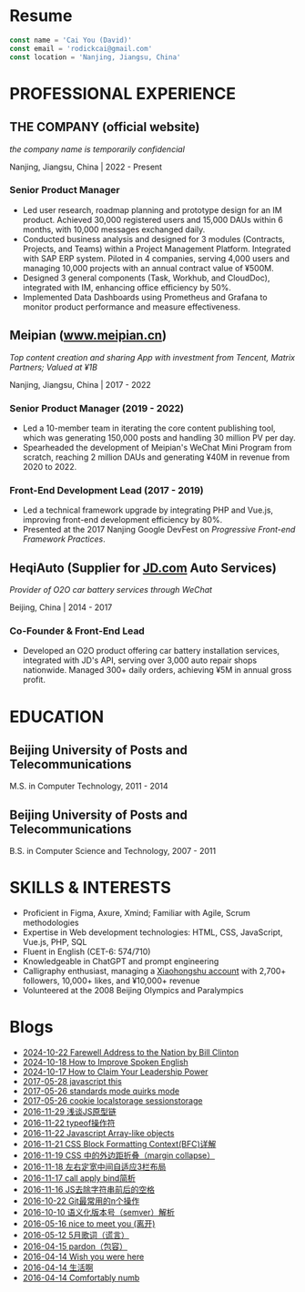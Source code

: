 
# Resume

```javascript
const name = 'Cai You (David)'
const email = 'rodickcai@gmail.com'
const location = 'Nanjing, Jiangsu, China'
```

# PROFESSIONAL EXPERIENCE

## THE COMPANY (official website)

*the company name is temporarily confidencial*

Nanjing, Jiangsu, China | 2022 - Present

### Senior Product Manager

- Led user research, roadmap planning and prototype design for an IM product. Achieved 30,000 registered users and 15,000 DAUs within 6 months, with 10,000 messages exchanged daily.
- Conducted business analysis and designed for 3 modules (Contracts, Projects, and Teams) within a Project Management Platform. Integrated with SAP ERP system. Piloted in 4 companies, serving 4,000 users and managing 10,000 projects with an annual contract value of ¥500M.
- Designed 3 general components (Task, Workhub, and CloudDoc), integrated with IM, enhancing office efficiency by 50%.
- Implemented Data Dashboards using Prometheus and Grafana to monitor product performance and measure effectiveness.
  
## Meipian (<a href="https://www.meipian.cn">www.meipian.cn</a>)
            
*Top content creation and sharing App with investment from Tencent, Matrix Partners; Valued at ¥1B*
        
Nanjing, Jiangsu, China | 2017 - 2022
    
### Senior Product Manager (2019 - 2022)

- Led a 10-member team in iterating the core content publishing tool, which was generating 150,000 posts and handling 30 million PV per day.
- Spearheaded the development of Meipian's WeChat Mini Program from scratch, reaching 2 million DAUs and generating ¥40M in revenue from 2020 to 2022.
    
### Front-End Development Lead (2017 - 2019)

- Led a technical framework upgrade by integrating PHP and Vue.js, improving front-end development efficiency by 80%.
- Presented at the 2017 Nanjing Google DevFest on *Progressive Front-end Framework Practices*.
  
## HeqiAuto (Supplier for <a href="https://jd.com">JD.com</a> Auto Services)

*Provider of O2O car battery services through WeChat*

Beijing, China | 2014 - 2017
    
### Co-Founder & Front-End Lead
    
- Developed an O2O product offering car battery installation services, integrated with JD's API, serving over 3,000 auto repair shops nationwide. Managed 300+ daily orders, achieving ¥5M in annual gross profit.
    
# EDUCATION

## Beijing University of Posts and Telecommunications

M.S. in Computer Technology, 2011 - 2014
   
## Beijing University of Posts and Telecommunications

B.S. in Computer Science and Technology, 2007 - 2011
    
# SKILLS & INTERESTS

- Proficient in Figma, Axure, Xmind; Familiar with Agile, Scrum methodologies
- Expertise in Web development technologies: HTML, CSS, JavaScript, Vue.js, PHP, SQL
- Fluent in English (CET-6: 574/710)
- Knowledgeable in ChatGPT and prompt engineering
- Calligraphy enthusiast, managing a <a href="https://www.xiaohongshu.com/user/profile/5bef84825fd37d0001733d58">Xiaohongshu account</a> with 2,700+ followers, 10,000+ likes, and ¥10,000+ revenue
- Volunteered at the 2008 Beijing Olympics and Paralympics

# Blogs

- [2024-10-22 Farewell Address to the Nation by Bill Clinton](./blogs/2024-10-22-farewell-address-to-the-nation-by-bill-clinton.md)
- [2024-10-18 How to Improve Spoken English](./blogs/2024-10-18-how-to-improve-spoken-english.md)
- [2024-10-17 How to Claim Your Leadership Power](./blogs/2024-10-17-how-to-claim-your-leadership-power.md)
- [2017-05-28 javascript this](./blogs/2017-05-28-javascript-this.md)
- [2017-05-26 standards mode quirks mode](./blogs/2017-05-26-standards-mode-quirks-mode.md)
- [2017-05-26 cookie localstorage sessionstorage](./blogs/2017-05-26-cookie-localstorage-sessionstorage.md)
- [2016-11-29 浅谈JS原型链](./blogs/2016-11-29-prototype.md)
- [2016-11-22 typeof操作符](./blogs/2016-11-22-typeof.md)
- [2016-11-22 Javascript Array-like objects](./blogs/2016-11-22-array-like-objects.md)
- [2016-11-21 CSS Block Formatting Context(BFC)详解](./blogs/2016-11-21-bfc.md)
- [2016-11-19 CSS 中的外边距折叠（margin collapse）](./blogs/2016-11-19-margin-collapse.md)
- [2016-11-18 左右定宽中间自适应3栏布局](./blogs/2016-11-18-3-col-layout.md)
- [2016-11-17 call apply bind简析](./blogs/2016-11-17-call-apply-bind.md)
- [2016-11-16 JS去除字符串前后的空格](./blogs/2016-11-16-string-trim.md)
- [2016-10-22 Git最常用的n个操作](./blogs/2016-10-22-git-n-operations.md)
- [2016-10-10 语义化版本号（semver）解析](./blogs/2016-10-10-semver.md)
- [2016-05-16 nice to meet you (离开)](./blogs/2016-05-16-nice-to-meet-you.md)
- [2016-05-12 5月歌词（谎言）](./blogs/2016-05-12-lyrics-may.md)
- [2016-04-15 pardon（包容）](./blogs/2016-04-15-pardon.md)
- [2016-04-14 Wish you were here](./blogs/2016-04-14-wish-you-were-here.md)
- [2016-04-14 生活啊](./blogs/2016-04-14-lifea.md)
- [2016-04-14 Comfortably numb](./blogs/2016-04-14-comfortably-numb.md)